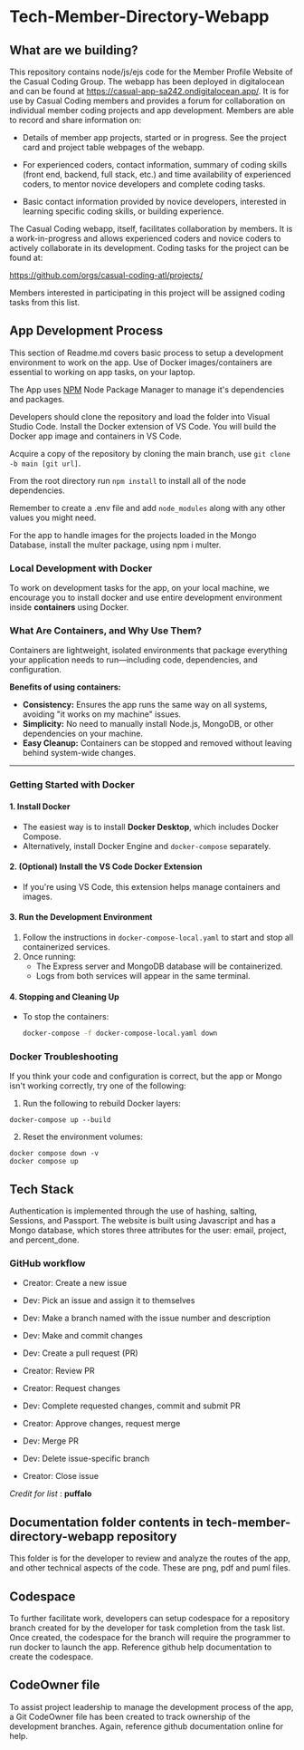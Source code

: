 # Tech-Member-Directory-Webapp

## What are we building?

This repository contains node/js/ejs code for the Member Profile Website of the Casual Coding Group. The webapp has been deployed in digitalocean and can be found at  https://casual-app-sa242.ondigitalocean.app/. It is for use by Casual Coding members and provides a forum for collaboration on individual member coding projects and app development. Members are able to record and share information on:

* Details of member app projects, started or in progress. See the project card and project table webpages of the webapp.

* For experienced coders, contact information, summary of coding skills (front end, backend, full stack, etc.) and time availability of experienced coders, to mentor novice developers and complete coding tasks.

* Basic contact information provided by novice developers, interested in learning specific coding skills, or building experience.

The Casual Coding webapp, itself, facilitates collaboration by members. It is a work-in-progress and allows experienced coders and novice coders to actively collaborate in its development. Coding tasks for the project can be found at: 

https://github.com/orgs/casual-coding-atl/projects/

Members interested in participating in this project will be assigned coding tasks from this list.

## App Development Process

This section of Readme.md covers basic process to setup a development environment to work on the app. Use of Docker images/containers are essential to working on app tasks, on your laptop.

The App uses [NPM](https://www.npmjs.com/) Node Package Manager to manage it's dependencies and packages.

Developers should clone the repository and load the folder into Visual Studio Code. Install the Docker extension of VS Code. You will build the Docker app image and containers in VS Code.

Acquire a copy of the repository by cloning the main branch, use ```git clone -b main [git url]```.

From the root directory run ```npm install``` to install all of the node dependencies.

Remember to create a .env file and add ```node_modules``` along with any other values you might need.

For the app to handle images for the projects loaded in the Mongo Database, install the multer package, using npm i multer.

### Local Development with Docker

To work on development tasks for the app, on your local machine, we encourage you to install docker and use entire development environment inside **containers** using Docker.  

### What Are Containers, and Why Use Them?  

Containers are lightweight, isolated environments that package everything your application needs to run—including code, dependencies, and configuration.  

**Benefits of using containers:**  
- **Consistency:** Ensures the app runs the same way on all systems, avoiding "it works on my machine" issues.  
- **Simplicity:** No need to manually install Node.js, MongoDB, or other dependencies on your machine.  
- **Easy Cleanup:** Containers can be stopped and removed without leaving behind system-wide changes.  

---

### Getting Started with Docker  

#### 1. Install Docker  
- The easiest way is to install **Docker Desktop**, which includes Docker Compose.  
- Alternatively, install Docker Engine and `docker-compose` separately.  

#### 2. (Optional) Install the VS Code Docker Extension  
- If you're using VS Code, this extension helps manage containers and images.  

#### 3. Run the Development Environment  
1. Follow the instructions in `docker-compose-local.yaml` to start and stop all containerized services.  
2. Once running:  
   - The Express server and MongoDB database will be containerized.  
   - Logs from both services will appear in the same terminal.  

#### 4. Stopping and Cleaning Up  
- To stop the containers:  
  ```sh
  docker-compose -f docker-compose-local.yaml down
  ```


### Docker Troubleshooting
If you think your code and configuration is correct, but the app or Mongo isn't working correctly, try one of the following: 
1. Run the following to rebuild Docker layers:
```
docker-compose up --build
```
2. Reset the environment volumes:
```
docker compose down -v
docker compose up
```


## Tech Stack

[mongoose]: https://mongoosejs.com/
[mongodb]: https://www.mongodb.com/atlas/database
[node.js]: http://nodejs.org
[express]: http://expressjs.com
[EJS]: http://ejs.co/
Authentication is implemented through the use of hashing, salting, Sessions, and Passport.
The website is built using Javascript and has a Mongo database, which stores three attributes for the user: email, project, and percent_done.

### GitHub workflow

- Creator: Create a new issue

- Dev: Pick an issue and assign it to themselves

- Dev: Make a branch named with the issue number and description

- Dev: Make and commit changes

- Dev: Create a pull request (PR)

- Creator: Review PR

- Creator: Request changes

- Dev: Complete requested changes, commit and submit PR

- Creator: Approve changes, request merge

- Dev: Merge PR

- Dev: Delete issue-specific branch

- Creator: Close issue

_Credit for list_ : **puffalo**


## Documentation folder contents in tech-member-directory-webapp repository

This folder is for the developer to review and analyze the routes of the app, and other technical aspects of the code. These are png, pdf and puml files.

## Codespace

To further facilitate work, developers can setup codespace for a repository branch created for by the developer for task completion from the task list. Once created, the codespace for the branch will require the programmer to run docker to launch the app. Reference github help documentation to create the codespace.

## CodeOwner file

To assist project leadership to manage the development process of the app, a Git CodeOwner file has been created to track ownership of the development branches. Again, reference github documentation online for help.
